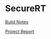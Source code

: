 SecureRT
========

[Build Notes](https://docs.google.com/document/d/1icpKGnXPtahkdIYEq5_oNwHLdd7CbJIlKR4tkDla-FE/pub)

[Project Report](https://docs.google.com/document/d/11s-Q_8FGrlKcnxYVdrCEG0VIc50A_o4shxySoofZ00o/pub)

